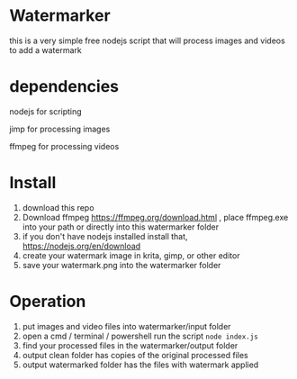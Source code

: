 # Watermarker

this is a very simple free nodejs script that will process images and videos to add a watermark

# dependencies

nodejs for scripting

jimp for processing images

ffmpeg for processing videos

# Install

1. download this repo
2. Download ffmpeg https://ffmpeg.org/download.html , place ffmpeg.exe into your path or directly into this watermarker folder
3. if you don't have nodejs installed install that, https://nodejs.org/en/download
4. create your watermark image in krita, gimp, or other editor
5. save your watermark.png into the watermarker folder

# Operation

1. put images and video files into watermarker/input folder
2. open a cmd / terminal / powershell run the script `node index.js`
3. find your processed files in the watermarker/output folder
4. output clean folder has copies of the original processed files
5. output watermarked folder has the files with watermark applied